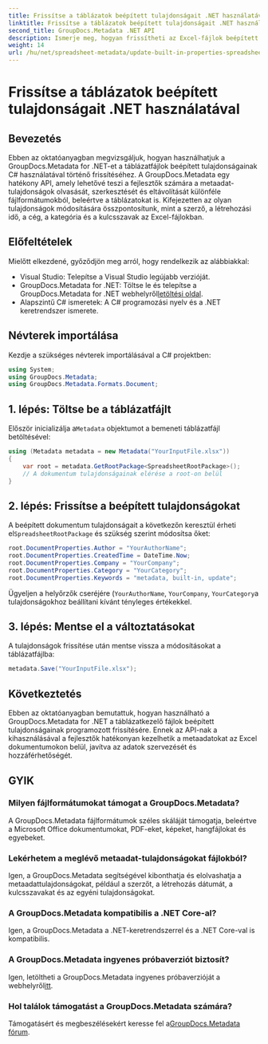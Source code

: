 ```yaml
---
title: Frissítse a táblázatok beépített tulajdonságait .NET használatával
linktitle: Frissítse a táblázatok beépített tulajdonságait .NET használatával
second_title: GroupDocs.Metadata .NET API
description: Ismerje meg, hogyan frissítheti az Excel-fájlok beépített metaadat-tulajdonságait a GroupDocs.Metadata for .NET segítségével. Módosítsa a szerzőt, a létrehozási időt, a céget és egyebeket a C# segítségével.
weight: 14
url: /hu/net/spreadsheet-metadata/update-built-in-properties-spreadsheets/
---
```


# Frissítse a táblázatok beépített tulajdonságait .NET használatával

## Bevezetés
Ebben az oktatóanyagban megvizsgáljuk, hogyan használhatjuk a GroupDocs.Metadata for .NET-et a táblázatfájlok beépített tulajdonságainak C# használatával történő frissítéséhez. A GroupDocs.Metadata egy hatékony API, amely lehetővé teszi a fejlesztők számára a metaadat-tulajdonságok olvasását, szerkesztését és eltávolítását különféle fájlformátumokból, beleértve a táblázatokat is. Kifejezetten az olyan tulajdonságok módosítására összpontosítunk, mint a szerző, a létrehozási idő, a cég, a kategória és a kulcsszavak az Excel-fájlokban.
## Előfeltételek
Mielőtt elkezdené, győződjön meg arról, hogy rendelkezik az alábbiakkal:
- Visual Studio: Telepítse a Visual Studio legújabb verzióját.
-  GroupDocs.Metadata for .NET: Töltse le és telepítse a GroupDocs.Metadata for .NET webhelyről[letöltési oldal](https://releases.groupdocs.com/metadata/net/).
- Alapszintű C# ismeretek: A C# programozási nyelv és a .NET keretrendszer ismerete.

## Névterek importálása
Kezdje a szükséges névterek importálásával a C# projektben:
```csharp
using System;
using GroupDocs.Metadata;
using GroupDocs.Metadata.Formats.Document;
```
## 1. lépés: Töltse be a táblázatfájlt
 Először inicializálja a`Metadata` objektumot a bemeneti táblázatfájl betöltésével:
```csharp
using (Metadata metadata = new Metadata("YourInputFile.xlsx"))
{
    var root = metadata.GetRootPackage<SpreadsheetRootPackage>();
    // A dokumentum tulajdonságainak elérése a root-on belül
}
```
## 2. lépés: Frissítse a beépített tulajdonságokat
 A beépített dokumentum tulajdonságait a következőn keresztül érheti el`SpreadsheetRootPackage` és szükség szerint módosítsa őket:
```csharp
root.DocumentProperties.Author = "YourAuthorName";
root.DocumentProperties.CreatedTime = DateTime.Now;
root.DocumentProperties.Company = "YourCompany";
root.DocumentProperties.Category = "YourCategory";
root.DocumentProperties.Keywords = "metadata, built-in, update";
```
Ügyeljen a helyőrzők cseréjére (`YourAuthorName`, `YourCompany`, `YourCategory`a tulajdonságokhoz beállítani kívánt tényleges értékekkel.
## 3. lépés: Mentse el a változtatásokat
A tulajdonságok frissítése után mentse vissza a módosításokat a táblázatfájlba:
```csharp
metadata.Save("YourInputFile.xlsx");
```

## Következtetés
Ebben az oktatóanyagban bemutattuk, hogyan használható a GroupDocs.Metadata for .NET a táblázatkezelő fájlok beépített tulajdonságainak programozott frissítésére. Ennek az API-nak a kihasználásával a fejlesztők hatékonyan kezelhetik a metaadatokat az Excel dokumentumokon belül, javítva az adatok szervezését és hozzáférhetőségét.

## GYIK
### Milyen fájlformátumokat támogat a GroupDocs.Metadata?
A GroupDocs.Metadata fájlformátumok széles skáláját támogatja, beleértve a Microsoft Office dokumentumokat, PDF-eket, képeket, hangfájlokat és egyebeket.
### Lekérhetem a meglévő metaadat-tulajdonságokat fájlokból?
Igen, a GroupDocs.Metadata segítségével kibonthatja és elolvashatja a metaadattulajdonságokat, például a szerzőt, a létrehozás dátumát, a kulcsszavakat és az egyéni tulajdonságokat.
### A GroupDocs.Metadata kompatibilis a .NET Core-al?
Igen, a GroupDocs.Metadata a .NET-keretrendszerrel és a .NET Core-val is kompatibilis.
### A GroupDocs.Metadata ingyenes próbaverziót biztosít?
 Igen, letöltheti a GroupDocs.Metadata ingyenes próbaverzióját a webhelyről[itt](https://releases.groupdocs.com/).
### Hol találok támogatást a GroupDocs.Metadata számára?
 Támogatásért és megbeszélésekért keresse fel a[GroupDocs.Metadata fórum](https://forum.groupdocs.com/c/metadata/14).